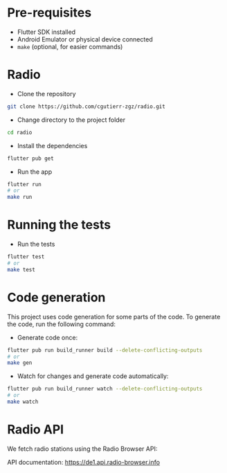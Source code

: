 # Pre-requisites

- Flutter SDK installed
- Android Emulator or physical device connected
- `make` (optional, for easier commands)

# Radio

- Clone the repository

```bash
git clone https://github.com/cgutierr-zgz/radio.git
```

- Change directory to the project folder

```bash
cd radio
```

- Install the dependencies

```bash
flutter pub get
```

- Run the app

```bash
flutter run
# or
make run
```

# Running the tests

- Run the tests

```bash
flutter test
# or
make test
```

# Code generation

This project uses code generation for some parts of the code. To generate the
code, run the following command:

- Generate code once:

```bash
flutter pub run build_runner build --delete-conflicting-outputs
# or
make gen
```

- Watch for changes and generate code automatically:

```bash
flutter pub run build_runner watch --delete-conflicting-outputs
# or
make watch
```

# Radio API
We fetch radio stations using the Radio Browser API:

API documentation: https://de1.api.radio-browser.info
